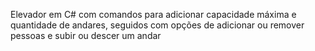 Elevador em C# com comandos para adicionar capacidade máxima e quantidade de andares, seguidos com opções de adicionar ou remover pessoas e subir ou descer um andar
